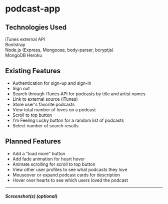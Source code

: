 # podcast-app

## Technologies Used
iTunes external API  
Bootstrap  
Node.js (Express, Mongoose, body-parser, bcryptjs)  
MongoDB
Heroku

## Existing Features
- Authentication for sign-up and sign-in  
- Sign out  
- Search through iTunes API for podcasts by title and artist names
- Link to external source (iTunes)
- Store user's favorite podcasts
- View total number of loves on a podcast
- Scroll to top button
- I'm Feeling Lucky button for a random list of podcasts
- Select number of search results


## Planned Features
- Add a "load more" button
- Add fade animation for heart hover
- Animate scrolling for scroll to top button
- View other user profiles to see what podcasts they love
- Mouseover or expand podcast cards for description
- Hover over hearts to see which users loved the podcast

---

##### Screenshot(s) (optional)


